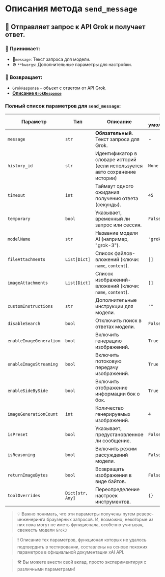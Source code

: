 # Описания метода `send_message`


## 🚀 Отправляет запрос к API Grok и получает ответ.

### 📨 **Принимает:**  
- 📜`message`: Текст запроса для модели.  
- ⚙ `**kwargs`: Дополнительные параметры для настройки.  

### 🎯 **Возвращает:**  
- `GrokResponse` – объект с ответом от API Grok.
- **[Описание `GrokResponse`](GrokResponse.md)**


### Полный список параметров для `send_message`:

| Параметр                | Тип              | Описание                                                                    | По умолчанию |
|-------------------------|------------------|-----------------------------------------------------------------------------|--------------|
| `message`               | `str`            | **Обязательный**. Текст запроса для Grok.                                   | -            |
| `history_id`            | `str`            | Идентификатор в словаре историй (если используется авто сохранение истории) | `None`       |
| `timeout`               | `int`            | Таймаут одного ожидания получения ответа (секунды).                         | `45`         |
| `temporary`             | `bool`           | Указывает, временный ли запрос или сессия.                                  | `False`      |
| `modelName`             | `str`            | Название модели AI (например, "grok-3").                                    | `"grok-3"`   |
| `fileAttachments`       | `List[Dict]`     | Список файлов-вложений (ключи: `name`, `content`).                          | `[]`         |
| `imageAttachments`      | `List[Dict]`     | Список изображений-вложений (ключи: `name`, `content`).                     | `[]`         |
| `customInstructions`    | `str`            | Дополнительные инструкции для модели.                                       | `""`         |
| `disableSearch`         | `bool`           | Отключить поиск в ответах модели.                                           | `False`      |
| `enableImageGeneration` | `bool`           | Включить генерацию изображений.                                             | `True`       |
| `enableImageStreaming`  | `bool`           | Включить потоковую передачу изображений.                                    | `True`       |
| `enableSideBySide`      | `bool`           | Включить отображение информации бок о бок.                                  | `True`       |
| `imageGenerationCount`  | `int`            | Количество генерируемых изображений.                                        | `4`          |
| `isPreset`              | `bool`           | Указывает, предустановленное ли сообщение.                                  | `False`      |
| `isReasoning`           | `bool`           | Включить режим рассуждений модели.                                          | `False`      |
| `returnImageBytes`      | `bool`           | Возвращать изображения в виде байтов.                                       | `False`      |
| `toolOverrides`         | `Dict[str, Any]` | Переопределение настроек инструментов.                                      | `{}`         |

> 💡 Важно понимать, что эти параметры получены путем реверс-инженеринга браузерных запросов. И, возможно, некоторые из них пока могут не иметь функционала, особенно учитывая, свежесть модели `Grok3`

> ❗ Описание тех параметров, функционал которых не удалось подтвердить в тестировании, составлены на основе похожих параметров в официальной документации xAI API. 

> 🛠️ Вы можете внести свой вклад, просто экспериментируя с различными параметрами!